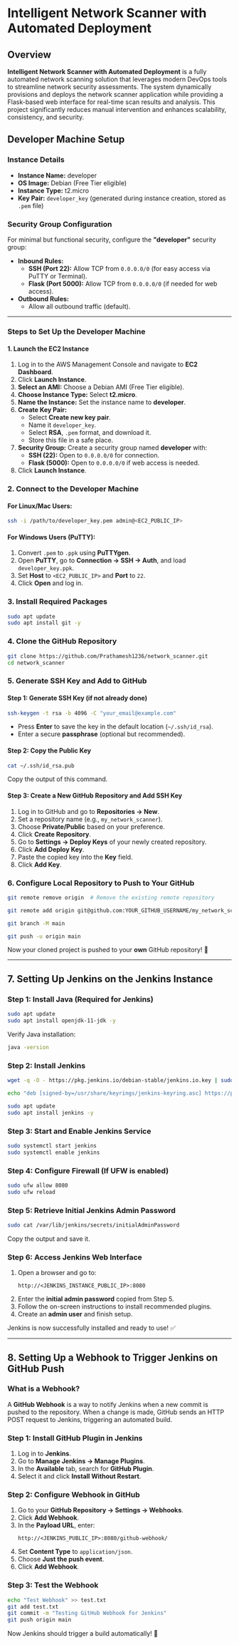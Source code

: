# Intelligent Network Scanner with Automated Deployment

## Overview
**Intelligent Network Scanner with Automated Deployment** is a fully automated network scanning solution that leverages modern DevOps tools to streamline network security assessments. The system dynamically provisions and deploys the network scanner application while providing a Flask-based web interface for real-time scan results and analysis. This project significantly reduces manual intervention and enhances scalability, consistency, and security.

## Developer Machine Setup

### Instance Details
- **Instance Name:** developer  
- **OS Image:** Debian (Free Tier eligible)  
- **Instance Type:** t2.micro  
- **Key Pair:** `developer_key` (generated during instance creation, stored as `.pem` file)

### Security Group Configuration
For minimal but functional security, configure the **"developer"** security group:
- **Inbound Rules:**
  - **SSH (Port 22):** Allow TCP from `0.0.0.0/0` (for easy access via PuTTY or Terminal).
  - **Flask (Port 5000):** Allow TCP from `0.0.0.0/0` (if needed for web access).
- **Outbound Rules:**
  - Allow all outbound traffic (default).

---

### Steps to Set Up the Developer Machine

#### 1. Launch the EC2 Instance
1. Log in to the AWS Management Console and navigate to **EC2 Dashboard**.
2. Click **Launch Instance**.
3. **Select an AMI:** Choose a Debian AMI (Free Tier eligible).
4. **Choose Instance Type:** Select **t2.micro**.
5. **Name the Instance:** Set the instance name to **developer**.
6. **Create Key Pair:**
   - Select **Create new key pair**.
   - Name it `developer_key`.
   - Select **RSA**, `.pem` format, and download it.
   - Store this file in a safe place.
7. **Security Group:** Create a security group named **developer** with:
   - **SSH (22):** Open to `0.0.0.0/0` for connection.
   - **Flask (5000):** Open to `0.0.0.0/0` if web access is needed.
8. Click **Launch Instance**.

### 2. Connect to the Developer Machine

#### **For Linux/Mac Users:**
```bash
ssh -i /path/to/developer_key.pem admin@<EC2_PUBLIC_IP>
```

#### **For Windows Users (PuTTY):**
1. Convert `.pem` to `.ppk` using **PuTTYgen**.
2. Open **PuTTY**, go to **Connection → SSH → Auth**, and load `developer_key.ppk`.
3. Set **Host** to `<EC2_PUBLIC_IP>` and **Port** to `22`.
4. Click **Open** and log in.

### 3. Install Required Packages
```bash
sudo apt update
sudo apt install git -y
```

### 4. Clone the GitHub Repository
```bash
git clone https://github.com/Prathamesh1236/network_scanner.git
cd network_scanner
```

### 5. Generate SSH Key and Add to GitHub
#### **Step 1: Generate SSH Key (if not already done)**
```bash
ssh-keygen -t rsa -b 4096 -C "your_email@example.com"
```
- Press **Enter** to save the key in the default location (`~/.ssh/id_rsa`).
- Enter a secure **passphrase** (optional but recommended).

#### **Step 2: Copy the Public Key**
```bash
cat ~/.ssh/id_rsa.pub
```
Copy the output of this command.

#### **Step 3: Create a New GitHub Repository and Add SSH Key**
1. Log in to GitHub and go to **Repositories → New**.
2. Set a repository name (e.g., `my_network_scanner`).
3. Choose **Private/Public** based on your preference.
4. Click **Create Repository**.
5. Go to **Settings → Deploy Keys** of your newly created repository.
6. Click **Add Deploy Key**.
7. Paste the copied key into the **Key** field.
8. Click **Add Key**.

### 6. Configure Local Repository to Push to Your GitHub
```bash
git remote remove origin  # Remove the existing remote repository
```

```bash
git remote add origin git@github.com:YOUR_GITHUB_USERNAME/my_network_scanner.git
```

```bash
git branch -M main
```

```bash
git push -u origin main
```

Now your cloned project is pushed to your **own** GitHub repository! 🎉

---

## 7. Setting Up Jenkins on the Jenkins Instance

### **Step 1: Install Java (Required for Jenkins)**
```bash
sudo apt update
sudo apt install openjdk-11-jdk -y
```
Verify Java installation:
```bash
java -version
```

### **Step 2: Install Jenkins**
```bash
wget -q -O - https://pkg.jenkins.io/debian-stable/jenkins.io.key | sudo tee /usr/share/keyrings/jenkins-keyring.asc > /dev/null
```

```bash
echo "deb [signed-by=/usr/share/keyrings/jenkins-keyring.asc] https://pkg.jenkins.io/debian-stable binary/" | sudo tee /etc/apt/sources.list.d/jenkins.list > /dev/null
```

```bash
sudo apt update
sudo apt install jenkins -y
```

### **Step 3: Start and Enable Jenkins Service**
```bash
sudo systemctl start jenkins
sudo systemctl enable jenkins
```

### **Step 4: Configure Firewall (If UFW is enabled)**
```bash
sudo ufw allow 8080
sudo ufw reload
```

### **Step 5: Retrieve Initial Jenkins Admin Password**
```bash
sudo cat /var/lib/jenkins/secrets/initialAdminPassword
```
Copy the output and save it.

### **Step 6: Access Jenkins Web Interface**
1. Open a browser and go to:
   ```
   http://<JENKINS_INSTANCE_PUBLIC_IP>:8080
   ```
2. Enter the **initial admin password** copied from Step 5.
3. Follow the on-screen instructions to install recommended plugins.
4. Create an **admin user** and finish setup.

Jenkins is now successfully installed and ready to use! ✅

---

## 8. Setting Up a Webhook to Trigger Jenkins on GitHub Push

### **What is a Webhook?**
A **GitHub Webhook** is a way to notify Jenkins when a new commit is pushed to the repository. When a change is made, GitHub sends an HTTP POST request to Jenkins, triggering an automated build.

### **Step 1: Install GitHub Plugin in Jenkins**
1. Log in to **Jenkins**.
2. Go to **Manage Jenkins → Manage Plugins**.
3. In the **Available** tab, search for **GitHub Plugin**.
4. Select it and click **Install Without Restart**.

### **Step 2: Configure Webhook in GitHub**
1. Go to your **GitHub Repository → Settings → Webhooks**.
2. Click **Add Webhook**.
3. In the **Payload URL**, enter:
   ```
   http://<JENKINS_PUBLIC_IP>:8080/github-webhook/
   ```
4. Set **Content Type** to `application/json`.
5. Choose **Just the push event**.
6. Click **Add Webhook**.

### **Step 3: Test the Webhook**
```bash
echo "Test Webhook" >> test.txt
git add test.txt
git commit -m "Testing GitHub Webhook for Jenkins"
git push origin main
```
Now Jenkins should trigger a build automatically! 🚀

